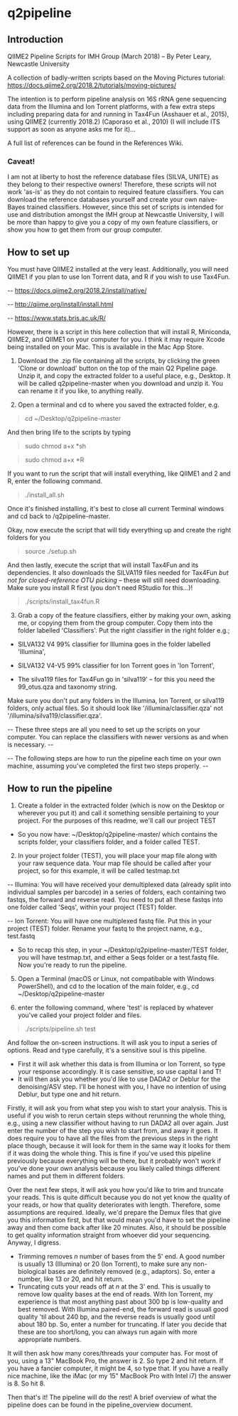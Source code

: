 # q2pipeline
## Introduction 
QIIME2 Pipeline Scripts for IMH Group (March 2018) – By Peter Leary, Newcastle University  

A collection of badly-written scripts based on the Moving Pictures tutorial: https://docs.qiime2.org/2018.2/tutorials/moving-pictures/ 

The intention is to perform pipeline analysis on 16S rRNA gene sequencing data from the Illumina and Ion Torrent platforms, with a few extra steps including preparing data for and running in Tax4Fun (Asshauer et al., 2015), using QIIME2 (currently 2018.2) (Caporaso et al., 2010) (I will include ITS support as soon as anyone asks me for it)... 

A full list of references can be found in the References Wiki.

### Caveat! 
I am not at liberty to host the reference database files (SILVA, UNITE) as they belong to their respective owners! Therefore, these scripts will not work 'as-is' as they do not contain to required feature classifiers. You can download the reference databases yourself and create your own naive-Bayes trained classifiers. However, since this set of scripts is intended for use and distribution amongst the IMH group at Newcastle University, I will be more than happy to give you a copy of my own feature classifiers, or show you how to get them from our group computer. 

## How to set up 
You must have QIIME2 installed at the very least. Additionally, you will need QIIME1 if you plan to use Ion Torrent data, and R if you wish to use Tax4Fun.   
 
 -- https://docs.qiime2.org/2018.2/install/native/
   
 -- http://qiime.org/install/install.html
    
 -- https://www.stats.bris.ac.uk/R/ 

However, there is a script in this here collection that will install R, Miniconda, QIIME2, and QIIME1 on your computer for you. I think it may require Xcode being installed on your Mac. This is available in the Mac App Store. 

1. Download the .zip file containing all the scripts, by clicking the green 'Clone or download' button on the top of the main Q2 Pipeline page. Unzip it, and copy the extracted folder to a useful place, e.g., Desktop. It will be called q2pipeline-master when you download and unzip it. You can rename it if you like, to anything really. 

2. Open a terminal and cd to where you saved the extracted folder, e.g.
  > cd ~/Desktop/q2pipeline-master

And then bring life to the scripts by typing 
  > sudo chmod a+x *sh
  
  > sudo chmod a+x *R

If you want to run the script that will install everything, like QIIME1 and 2 and R, enter the following command.
  > ./install_all.sh 

Once it's finished installing, it's best to close all current Terminal windows and cd back to /q2pipeline-master.

Okay, now execute the script that will tidy everything up and create the right folders for you 
  > source ./setup.sh
  
And then lastly, execute the script that will install Tax4Fun and its dependencies. It also downloads the SILVA119 files needed for Tax4Fun *but not for closed-reference OTU picking* – these will still need downloading. Make sure you install R first (you don't need RStudio for this...)!
  > ./scripts/install_tax4fun.R


3. Grab a copy of the feature classifiers, either by making your own, asking me, or copying them from the group computer. Copy them into the folder labelled 'Classifiers'. Put the right classifier in the right folder e.g.; 


- SILVA132 V4 99% classifier for Illumina goes in the folder labelled 'Illumina', 

- SILVA132 V4-V5 99% classifier for Ion Torrent goes in 'Ion Torrent', 

- The silva119 files for Tax4Fun go in 'silva119' – for this you need the 99_otus.qza and taxonomy string.


Make sure you don't put any folders in the Illumina, Ion Torrent, or silva119 folders, only actual files. So it should look like '/illumina/classifier.qza' not '/illumina/silva119/classifier.qza'. 
  
  -- These three steps are all you need to set up the scripts on your computer. You can replace the classifiers with newer versions as and when is necessary. -- 



  -- The following steps are how to run the pipeline each time on your own machine, assuming you've completed the first two steps properly. -- 

## How to run the pipeline 
1. Create a folder in the extracted folder (which is now on the Desktop or wherever you put it) and call it something sensible pertaining to your project. For the purposes of this readme, we'll call our project TEST
 - So you now have: ~/Desktop/q2pipeline-master/ which contains the scripts folder, your classifiers folder, and a folder called TEST. 
  
2. In your project folder (TEST), you will place your map file along with your raw sequence data. Your map file should be called after your project, so for this example, it will be called testmap.txt
 
 -- Illumina: You will have received your demultiplexed data (already split into individual samples per barcode) in a series of folders, each containing two fastqs, the forward and reverse read. You need to put all these fastqs into one folder called 'Seqs', within your project (TEST) folder. 
  
  -- Ion Torrent: You will have one multiplexed fastq file. Put this in your project (TEST) folder. Rename your fastq to the project name, e.g., test.fastq

  - So to recap this step, in your ~/Desktop/q2pipeline-master/TEST folder, you will have testmap.txt, and either a Seqs folder or a test.fastq file. Now you're ready to run the pipeline.

5. Open a Terminal (macOS or Linux, not compatibable with Windows PowerShell), and cd to the location of the main folder, e.g., cd ~/Desktop/q2pipeline-master

6. enter the following command, where 'test' is replaced by whatever you've called your project folder and files. 
  > ./scripts/pipeline.sh test 
  
And follow the on-screen instructions. It will ask you to input a series of options. Read and type carefully, it's a sensitive soul is this pipeline. 
  - First it will ask whether this data is from Illumina or Ion Torrent, so type your response accordingly. It is case sensitive, so use capital I and T!
  - It will then ask you whether you'd like to use DADA2 or Deblur for the denoising/ASV step. I'll be honest with you, I have no intention of using Deblur, but type one and hit return. 
  
  
Firstly, it will ask you from what step you wish to start your analysis. This is useful if you wish to rerun certain steps without rerunning the whole thing, e.g., using a new classifier without having to run DADA2 all over again. Just enter the number of the step you wish to start from, and away it goes. It does require you to have all the files from the previous steps in the right place though, because it will look for them in the same way it looks for them if it was doing the whole thing. This is fine if you've used this pipeline previously because everything will be there, but it probably won't work if you've done your own analysis because you likely called things different names and put them in different folders. 


Over the next few steps, it will ask you how you'd like to trim and truncate your reads. This is quite difficult because you do not yet know the quality of your reads, or how that quality deteriorates with length. Therefore, some assumptions are required. Ideally, we'd prepare the Demux files that give you this information first, but that would mean you'd have to set the pipeline away and then come back after like 20 minutes. Also, it should be possible to get quality information straight from whoever did your sequencing. Anyway, I digress. 
  - Trimming removes *n* number of bases from the 5' end. A good number is usually 13 (Illumina) or 20 (Ion Torrent), to make sure any non-biological bases are definitely removed (e.g., adaptors). So, enter a number, like 13 or 20, and hit return.
  - Truncating cuts your reads off at *n* at the 3' end. This is usually to remove low quality bases at the end of reads. With Ion Torrent, my experience is that most anything past about 300 bp is low-quality and best removed. With Illumina paired-end, the forward read is usuall good quality 'til about 240 bp, and the reverse reads is usually good until about 180 bp. So, enter a number for truncating. If later you decide that these are too short/long, you can always run again with more appropriate numbers. 
  
It will then ask how many cores/threads your computer has. For most of you, using a 13" MacBook Pro, the answer is 2. So type 2 and hit return. If you have a fancier computer, it might be 4, so type that. If you have a really nice machine, like the iMac (or my 15" MacBook Pro with Intel i7) the answer is 8. So hit 8. 

  
Then that's it! The pipeline will do the rest! A brief overview of what the pipeline does can be found in the pipeline_overview document.
